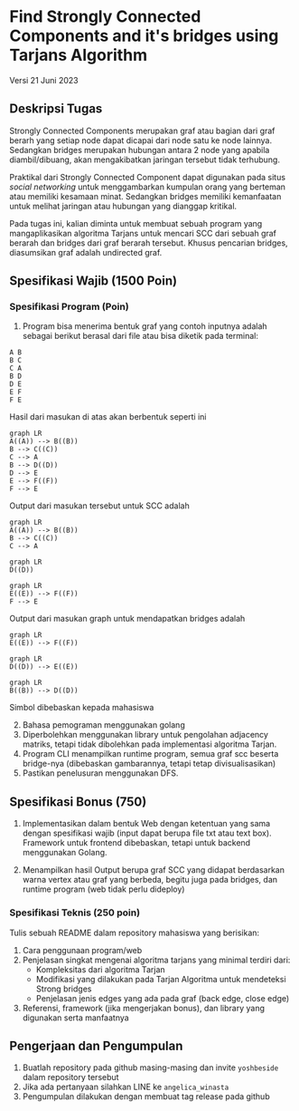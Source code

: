 # Find Strongly Connected Components and it's bridges using Tarjans Algorithm

Versi 21 Juni 2023

## Deskripsi Tugas

Strongly Connected Components merupakan graf atau bagian dari graf berarh yang setiap node dapat dicapai dari node satu ke node lainnya. Sedangkan bridges merupakan hubungan antara 2 node yang apabila diambil/dibuang, akan mengakibatkan jaringan tersebut tidak terhubung.

Praktikal dari Strongly Connected Component dapat digunakan pada situs _social networking_ untuk menggambarkan kumpulan orang yang berteman atau memiliki kesamaan minat. Sedangkan bridges memiliki kemanfaatan untuk melihat jaringan atau hubungan yang dianggap kritikal.

Pada tugas ini, kalian diminta untuk membuat sebuah program yang mangaplikasikan algoritma Tarjans untuk mencari SCC dari sebuah graf berarah dan bridges dari graf berarah tersebut. Khusus pencarian bridges, diasumsikan graf adalah undirected graf.

## Spesifikasi Wajib (1500 Poin)

### Spesifikasi Program (Poin)

1. Program bisa menerima bentuk graf yang contoh inputnya adalah sebagai berikut berasal dari file atau bisa diketik pada terminal:

```
A B
B C
C A
B D
D E
E F
F E
```

Hasil dari masukan di atas akan berbentuk seperti ini

```mermaid
graph LR
A((A)) --> B((B))
B --> C((C))
C --> A
B --> D((D))
D --> E
E --> F((F))
F --> E
```

Output dari masukan tersebut untuk SCC adalah

```mermaid
graph LR
A((A)) --> B((B))
B --> C((C))
C --> A
```

```mermaid
graph LR
D((D))
```

```mermaid
graph LR
E((E)) --> F((F))
F --> E
```

Output dari masukan graph untuk mendapatkan bridges adalah

```mermaid
graph LR
E((E)) --> F((F))
```

```mermaid
graph LR
D((D)) --> E((E))
```

```mermaid
graph LR
B((B)) --> D((D))
```

Simbol dibebaskan kepada mahasiswa

2. Bahasa pemograman menggunakan golang
3. Diperbolehkan menggunakan library untuk pengolahan adjacency matriks, tetapi tidak dibolehkan pada implementasi algoritma Tarjan.
4. Program CLI menampilkan runtime program, semua graf scc beserta bridge-nya (dibebaskan gambarannya, tetapi tetap divisualisasikan)
5. Pastikan penelusuran menggunakan DFS.

## Spesifikasi Bonus (750)

1. Implementasikan dalam bentuk Web dengan ketentuan yang sama dengan spesifikasi wajib (input dapat berupa file txt atau text box). Framework untuk frontend dibebaskan, tetapi untuk backend menggunakan Golang.

2. Menampilkan hasil Output berupa graf SCC yang didapat berdasarkan warna vertex atau graf yang berbeda, begitu juga pada bridges, dan runtime program (web tidak perlu dideploy)

### Spesifikasi Teknis (250 poin)

Tulis sebuah README dalam repository mahasiswa yang berisikan:

1. Cara penggunaan program/web
2. Penjelasan singkat mengenai algoritma tarjans yang minimal terdiri dari:
   - Kompleksitas dari algoritma Tarjan
   - Modifikasi yang dilakukan pada Tarjan Algoritma untuk mendeteksi Strong bridges
   - Penjelasan jenis edges yang ada pada graf (back edge, close edge)
3. Referensi, framework (jika mengerjakan bonus), dan library yang digunakan serta manfaatnya

## Pengerjaan dan Pengumpulan

1. Buatlah repository pada github masing-masing dan invite `yoshbeside` dalam repository tersebut
2. Jika ada pertanyaan silahkan LINE ke `angelica_winasta`
3. Pengumpulan dilakukan dengan membuat tag release pada github
